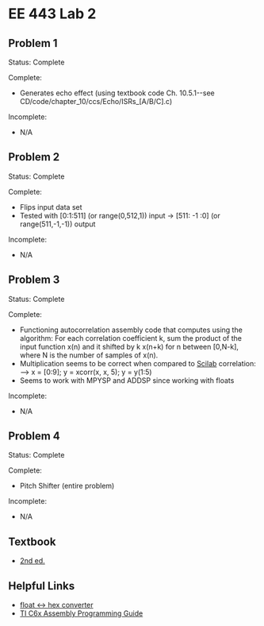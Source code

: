 # EE 443 Lab 2

## Problem 1
Status: Complete

Complete:
- Generates echo effect (using textbook code Ch. 10.5.1--see CD/code/chapter_10/ccs/Echo/ISRs_[A/B/C].c)

Incomplete:
- N/A 

## Problem 2
Status: Complete

Complete:
- Flips input data set
- Tested with [0:1:511] (or range(0,512,1)) input -> [511: -1 :0] (or range(511,-1,-1)) output

Incomplete:
- N/A

## Problem 3
Status: Complete

Complete:
- Functioning autocorrelation assembly code that computes using the algorithm: For each correlation coefficient k, sum the product of the input function x(n) and it shifted by k x(n+k) for n between [0,N-k], where N is the number of samples of x(n).
- Multiplication seems to be correct when compared to [Scilab](https://www.scilab.org/) correlation:
--> x = [0:9]; y = xcorr(x, x, 5); y = y(1:5)
- Seems to work with MPYSP and ADDSP since working with floats

Incomplete:
- N/A

## Problem 4
Status: Complete

Complete:
- Pitch Shifter (entire problem)

Incomplete:
- N/A


## Textbook
- [2nd ed.](https://doc.lagout.org/programmation/Multi-Language/Real-Time%20Digital%20Signal%20Processing%20from%20MATLAB%20to%20C%20with%20the%20TMS320C6x%20DSPs%20%282nd%20ed.%29%20%5BWelch%2C%20Wright%20%26%20Morrow%202011-12-22%5D.pdf)

## Helpful Links
- [float <-> hex converter](https://gregstoll.dyndns.org/~gregstoll/floattohex/)
- [TI C6x Assembly Programming Guide](http://www.ti.com/lit/ug/spru198k/spru198k.pdf)
